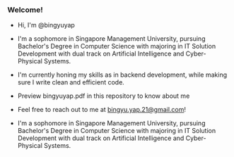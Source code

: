 ###  Welcome!
- Hi, I'm @bingyuyap
- I'm a sophomore in Singapore Management University, pursuing Bachelor's Degree in Computer Science with majoring in IT Solution Development with dual track on Artificial Intelligence and Cyber-Physical Systems.
- I'm currently honing my skills as in backend development, while making sure I write clean and efficient code.

- Preview bingyuyap.pdf in this repository to know about me

- Feel free to reach out to me at bingyu.yap.21@gmail.com!
- I'm a sophomore in Singapore Management University, pursuing Bachelor's Degree in Computer Science with majoring in IT Solution Development with dual track on Artificial Intelligence and Cyber-Physical Systems.
